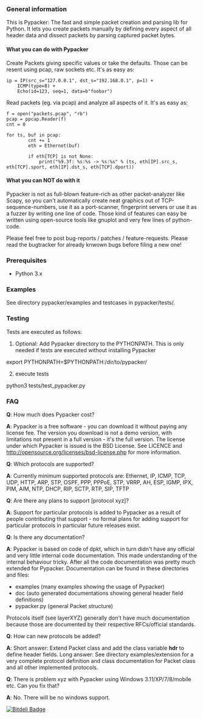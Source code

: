 ### General information
This is Pypacker: The fast and simple packet creation and parsing lib for Python.
It lets you create packets manually by defining every aspect of all header data
and dissect packets by parsing captured packet bytes.

#### What you can do with Pypacker
Create Packets giving specific values or take the defaults. Those can be resent using pcap, raw sockets etc. It's as easy as:

	ip = IP(src_s="127.0.0.1", dst_s="192.168.0.1", p=1) +
		ICMP(type=8) +
		Echo(id=123, seq=1, data=b"foobar")

Read packets (eg. via pcap) and analyze all aspects of it. It's as easy as:

	f = open("packets.pcap", "rb")
	pcap = ppcap.Reader(f)
	cnt = 0

	for ts, buf in pcap:
			cnt += 1
			eth = Ethernet(buf)

			if eth[TCP] is not None:
				print("%9.3f: %s:%s -> %s:%s" % (ts, eth[IP].src_s, eth[TCP].sport, eth[IP].dst_s, eth[TCP].dport))

#### What you can NOT do with it
Pypacker is not as full-blown feature-rich as other packet-analyzer like Scapy, so you can't automatically create neat graphics out of TCP-sequence-numbers, use it as a port-scanner, fingerprint servers	or use it as a fuzzer by writing one line of code. Those kind of features can easy be written using open-source tools like gnuplot and very few lines of python-code. 

Please feel free to post bug-reports / patches / feature-requests. Please read
the bugtracker for already knwown bugs before filing a new one!

### Prerequisites
- Python 3.x

### Examples
See directory pypacker/examples and testcases in pypacker/tests/.

### Testing
Tests are executed as follows:

1) Optional: Add Pypacker directory to the PYTHONPATH. This is only needed if tests are executed without installing Pypacker

export PYTHONPATH=$PYTHONPATH:/dir/to/pypacker/

2) execute tests

python3 tests/test_pypacker.py

### FAQ

**Q**:	How much does Pypacker cost?

**A**:	Pypacker is a free software - you can download it without paying any license fee.
	The version you download is not a demo version, with limitations not present in
	a full version - it's the full version. The license under which Pypacker is
	issued is the BSD License. See LICENCE and http://opensource.org/licenses/bsd-license.php
	for more information.

**Q**:	Which protocols are supported?

**A**:	Currently minimum supported protocols are:
	Ethernet, IP, ICMP, TCP, UDP, HTTP, ARP, STP, OSPF, PPP, PPPoE, STP, VRRP, AH, ESP, IGMP,
	IPX, PIM, AIM, NTP, DHCP, RIP, SCTP, RTP, SIP, TFTP

**Q**:	Are there any plans to support [protocol xyz]?

**A**:	Support for particular protocols is added to Pypacker as a result of people contributing
	that support - no formal plans for adding support for particular protocols in particular
	future releases exist. 

**Q**:	Is there any documentation?

**A**:	Pypacker is based on code of dpkt, which in turn didn't have any official and very little
	internal code documentation. This made understanding of the internal behaviour tricky.
	After all the code documentation was pretty much extended for Pypacker. Documentation can
	be found in these directories and files:
- examples (many examples showing the usage of Pypacker)
- doc (auto generated documentations showing general header field definitions)
- pypacker.py (general Packet structure)

Protocols itself (see layerXYZ) generally don't have much documentation because those are documented
by their respective RFCs/official standards.

**Q**:	How can new protocols be added?

**A**:	Short answer: Extend Packet class and add the class variable __hdr__ to define header fields.
	Long answer: See directory examples/extension for a very complete protocol definition and
	class documentation for Packet class and all other implemented protocols.

**Q**:	There is problem xyz with Pypacker using Windows 3.11/XP/7/8/mobile etc. Can you fix that?

**A**:	No. There will be no windows support.



[![Bitdeli Badge](https://d2weczhvl823v0.cloudfront.net/mike01/pypacker/trend.png)](https://bitdeli.com/free "Bitdeli Badge")
